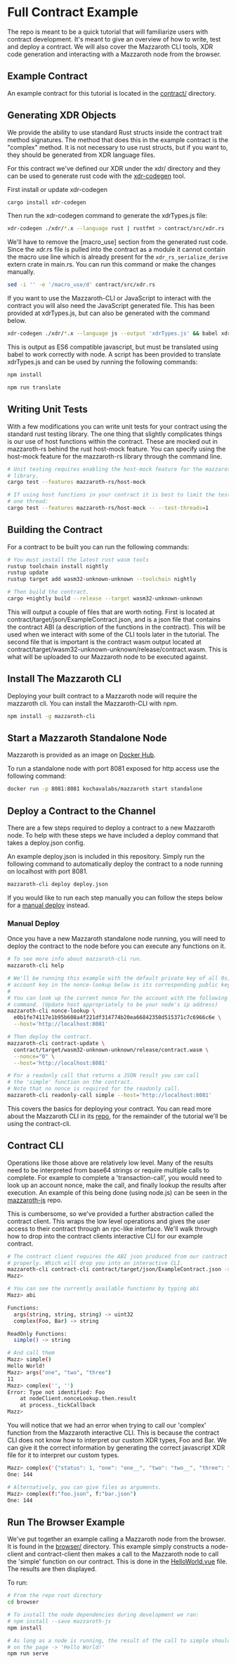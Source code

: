 # Full Contract Example

The repo is meant to be a quick tutorial that will familiarize users with
contract development. It's meant to give an overview of how to write, test and
deploy a contract. We will also cover the Mazzaroth CLI tools, XDR code
generation and interacting with a Mazzaroth node from the browser.

## Example Contract

An example contract for this tutorial is located in the [contract/](https://github.com/kochavalabs/full-contract-example/tree/master/contract)
directory.

## Generating XDR Objects

We provide the ability to use standard Rust structs inside the contract trait
method signatures. The method that does this in the example contract is the
"complex" method. It is not necessary to use rust structs, but if you want to,
they should be generated from XDR language files.

For this contract we've defined our XDR under the xdr/ directory and they can
be used to generate rust code with the [xdr-codegen](https://crates.io/crates/xdr-codegen)
tool.

First install or update xdr-codegen

```Bash
cargo install xdr-codegen
```

Then run the xdr-codegen command to generate the xdrTypes.js file:

```Bash
xdr-codegen ./xdr/*.x --language rust | rustfmt > contract/src/xdr.rs
```

We'll have to remove the [macro_use] section from the generated rust code.
Since the xdr.rs file is pulled into the contract as a module it cannot
contain the macro use line which is already present for the `xdr_rs_serialize_derive`
extern crate in main.rs.
You can run this command or make the changes manually.

```Bash
sed -i '' -e '/macro_use/d' contract/src/xdr.rs
```

If you want to use the Mazzaroth-CLI or JavaScript to interact with
the contract you will also need the JavaScript generated file.  This
has been provided at xdrTypes.js, but can also be generated with the
command below.

```Bash
xdr-codegen ./xdr/*.x --language js --output 'xdrTypes.js' && babel xdrTypes.js -o xdrTypes.js
```

This is output as ES6 compatible javascript, but must be translated using babel
to work correctly with node.  A script has been provided to translate xdrTypes.js
and can be used by running the following commands:

```Bash
npm install

npm run translate
```

## Writing Unit Tests

With a few modifications you can write unit tests for your contract using the
standard rust testing library. The one thing that slightly complicates things
is our use of host functions within the contract. These are mocked out in
mazzaroth-rs behind the rust host-mock feature. You can specify using the
host-mock feature for the mazzaroth-rs library through the command line.

```bash
# Unit testing requires enabling the host-mock feature for the mazzaroth-rs
# library.
cargo test --features mazzaroth-rs/host-mock

# If using host functions in your contract it is best to limit the tests to
# one thread:
cargo test --features mazzaroth-rs/host-mock -- --test-threads=1
```

## Building the Contract

For a contract to be built you can run the following commands:

```bash
# You must install the latest rust wasm tools
rustup toolchain install nightly
rustup update
rustup target add wasm32-unknown-unknown --toolchain nightly

# Then build the contract.
cargo +nightly build --release --target wasm32-unknown-unknown
```

This will output a couple of files that are worth noting. First is located at
contract/target/json/ExampleContract.json, and is a json file that contains the
contract ABI (a description of the functions in the contract). This will be used
when we interact with some of the CLI tools later in the tutorial. The second
file that is important is the contract wasm output located at
contract/target/wasm32-unknown-unknown/release/contract.wasm. This is what will
be uploaded to our Mazzaroth node to be executed against.

## Install The Mazzaroth CLI

Deploying your built contract to a Mazzaroth node will require the mazzaroth
cli. You can install the Mazzaroth-CLI with npm.

```bash
npm install -g mazzaroth-cli
```

## Start a Mazzaroth Standalone Node

Mazzaroth is provided as an image on [Docker Hub](https://hub.docker.com/r/kochavalabs/mazzaroth).

To run a standalone node with port 8081 exposed for http access
use the following command:

```Bash
docker run -p 8081:8081 kochavalabs/mazzaroth start standalone
```

## Deploy a Contract to the Channel

There are a few steps required to deploy a contract to a new
Mazzaroth node.  To help with these steps we have included a
deploy command that takes a deploy.json config.

An example deploy.json is included in this repository.  Simply
run the following command to automatically deploy the contract
to a node running on localhost with port 8081.

```Bash
mazzaroth-cli deploy deploy.json
```

If you would like to run each step manually you can follow the steps below
for a [manual deploy](#Manual-Deploy) instead.

### Manual Deploy

Once you have a new Mazzaroth standalone node running, you will need to deploy
the contract to the node before you can execute any functions on it.

```bash
# To see more info about mazzaroth-cli run.
mazzaroth-cli help

# We'll be running this example with the default private key of all 0s, the
# account key in the nonce-lookup below is its corresponding public key.
#
# You can look up the current nonce for the account with the following
# command. (Update host appropriately to be your node's ip address)
mazzaroth-cli nonce-lookup \
  e0b1fe74117e1b95b608a4f221df314774b20ea66842350d515371c7c6966c6e \
  --host='http://localhost:8081'

# Then deploy the contract.
mazzaroth-cli contract-update \
  contract/target/wasm32-unknown-unknown/release/contract.wasm \
  --nonce="0" \
  --host='http://localhost:8081'

# For a readonly call that returns a JSON result you can call
# the 'simple' function on the contract.
# Note that no nonce is required for the readonly call.
mazzaroth-cli readonly-call simple --host='http://localhost:8081'
```

This covers the basics for deploying your contract. You can read more about the
Mazzaroth CLI in its [repo](https://github.com/kochavalabs/mazzaroth-cli), for
the remainder of the tutorial we'll be using the contract-cli.

## Contract CLI

Operations like those above are relatively low level. Many of the results need
to be interpreted from base64 strings or require multiple calls to complete. For
example to complete a 'transaction-call', you would need to look up an account
nonce, make the call, and finally lookup the results after execution. An example
of this being done (using node.js) can be seen in the
[mazzaroth-js](https://github.com/kochavalabs/mazzaroth-js) repo.

This is cumbersome, so we've provided a further abstraction called the contract
client. This wraps the low level operations and gives the user access to their
contract through an rpc-like interface. We'll walk through how to drop into the
contract clients interactive CLI for our example contract.

```bash
# The contract client requires the ABI json produced from our contract to run
# properly. Which will drop you into an interactive CLI.
mazzaroth-cli contract-cli contract/target/json/ExampleContract.json -x xdrTypes.js
Mazz>

# You can see the currently available functions by typing abi
Mazz> abi

Functions:
  args(string, string, string) -> uint32
  complex(Foo, Bar) -> string

ReadOnly Functions:
  simple() -> string

# And call them
Mazz> simple()
Hello World!
Mazz> args("one", "two", "three")
11
Mazz> complex('', '')
Error: Type not identified: Foo
    at nodeClient.nonceLookup.then.result
    at process._tickCallback
Mazz>
```

You will notice that we had an error when trying to call our 'complex' function
from the Mazzaroth interactive CLI. This is because the contract CLI does not
know how to interpret our custom XDR types, Foo and Bar. We can give it the
correct information by generating the correct javascript XDR file for it to
interpret our custom types.

```bash
Mazz> complex('{"status": 1, "one": "one__", "two": "two__", "three": "three__"}', '{ "id": "9000000000000000000000000000000000000000000000000000000000000000" }')
One: 144

# Alternatively, you can give files as arguments.
Mazz> complex(f:"foo.json", f:"bar.json")
One: 144
```

## Run The Browser Example

We've put together an example calling a Mazzaroth node from the browser. It is
found in the [browser/](https://github.com/kochavalabs/full-contract-example/tree/master/browser)
directory. This example simply constructs a node-client and contract-client then
makes a call to the Mazzaroth node to call the 'simple' function on our
contract. This is done in the
[HelloWorld.vue](https://github.com/kochavalabs/full-contract-example/tree/master/browser/src/components/HelloWorld.vue)
file. The results are then displayed.

To run:

```bash
# From the repo root directory
cd browser

# To install the node dependencies during development we ran:
# npm install --save mazzaroth-js
npm install

# As long as a node is running, the result of the call to simple should display
# on the page -> 'Hello World!'
npm run serve
```
